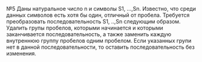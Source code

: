 №5 Даны натуральное число n и символы S1, ...,Sn. Известно, что среди данных символов есть хотя бы один, отличный от пробела. Требуется преобразовать последовательность S1, ..,Sn следующим образом. Удалить групы пробелов, которыми начинается и которыми заканчивается последовательность, а также заменить каждую внутреннюю группу пробелов одним пробелом. Если указанных групи нет в данной последовательности, то оставить последовательность без изменения.